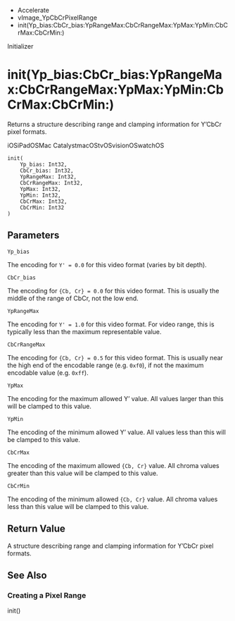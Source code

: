 

- Accelerate
- vImage_YpCbCrPixelRange
-  init(Yp_bias:CbCr_bias:YpRangeMax:CbCrRangeMax:YpMax:YpMin:CbCrMax:CbCrMin:) 

Initializer

# init(Yp_bias:CbCr_bias:YpRangeMax:CbCrRangeMax:YpMax:YpMin:CbCrMax:CbCrMin:)

Returns a structure describing range and clamping information for Y’CbCr pixel formats.

iOSiPadOSMac CatalystmacOStvOSvisionOSwatchOS

``` source
init(
    Yp_bias: Int32,
    CbCr_bias: Int32,
    YpRangeMax: Int32,
    CbCrRangeMax: Int32,
    YpMax: Int32,
    YpMin: Int32,
    CbCrMax: Int32,
    CbCrMin: Int32
)
```

## Parameters 

`Yp_bias`  

The encoding for `Y' = 0.0` for this video format (varies by bit depth).

`CbCr_bias`  

The encoding for `{Cb, Cr} = 0.0` for this video format. This is usually the middle of the range of CbCr, not the low end.

`YpRangeMax`  

The encoding for `Y' = 1.0` for this video format. For video range, this is typically less than the maximum representable value.

`CbCrRangeMax`  

The encoding for `{Cb, Cr} = 0.5` for this video format. This is usually near the high end of the encodable range (e.g. `0xf0`), if not the maximum encodable value (e.g. `0xff`).

`YpMax`  

The encoding for the maximum allowed Y’ value. All values larger than this will be clamped to this value.

`YpMin`  

The encoding of the minimum allowed Y’ value. All values less than this will be clamped to this value.

`CbCrMax`  

The encoding of the maximum allowed `{Cb, Cr}` value. All chroma values greater than this value will be clamped to this value.

`CbCrMin`  

The encoding of the minimum allowed `{Cb, Cr}` value. All chroma values less than this value will be clamped to this value.

## Return Value

A structure describing range and clamping information for Y’CbCr pixel formats.

## See Also

### Creating a Pixel Range

init()

